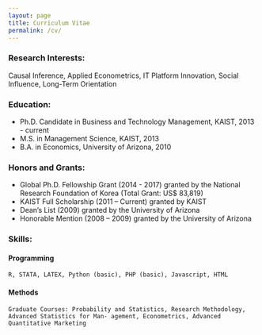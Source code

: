 ```yaml
---
layout: page
title: Curriculum Vitae
permalink: /cv/
---
```


### Research Interests:
Causal Inference, Applied Econometrics, IT Platform Innovation, Social Influence, Long-Term Orientation

### Education:
* Ph.D. Candidate in Business and Technology Management, KAIST, 2013 - current
* M.S. in Management Science, KAIST, 2013 
* B.A. in Economics, University of Arizona, 2010

### Honors and Grants:
* Global Ph.D. Fellowship Grant (2014 - 2017) granted by the National Research Foundation of Korea (Total Grant: US$ 83,819)
* KAIST Full Scholarship (2011 – Current) granted by KAIST
* Dean’s List (2009) granted by the University of Arizona
* Honorable Mention (2008 – 2009) granted by the University of Arizona

### Skills:
  #### Programming
    R, STATA, LATEX, Python (basic), PHP (basic), Javascript, HTML
  #### Methods
    Graduate Courses: Probability and Statistics, Research Methodology, Advanced Statistics for Man- agement, Econometrics, Advanced Quantitative Marketing
    
